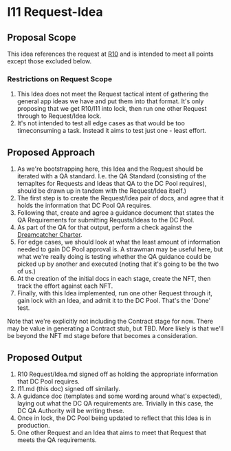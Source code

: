 # I11 Request-Idea

## Proposal Scope

This idea references the request at [R10](https://github.com/dreamcatcher-tech/dreamcatcher-tech.github.io/blob/master/website/nfas/Requests/R10.md) and is intended to meet all points except those excluded below.

### Restrictions on Request Scope

1. This Idea does not meet the Request tactical intent of gathering the general app ideas we have and put them into that format. It's only proposing that we get R10/I11 into lock, then run one other Request through to Request/Idea lock.
2. It's not intended to test all edge cases as that would be too timeconsuming a task. Instead it aims to test just one - least effort.

## Proposed Approach

1. As we're bootstrapping here, this Idea and the Request should be iterated with a QA standard. I.e. the QA Standard (consisting of the temapltes for Requests and Ideas that QA to the DC Pool requires), should be drawn up in tandem with the Request/Idea itself.)
2. The first step is to create the Request/Idea pair of docs, and agree that it holds the information that DC Pool QA requires.
3. Following that, create and agree a guidance document that states the QA Requirements for submitting Requsts/Ideas to the DC Pool.
4. As part of the QA for that output, perform a check against the [Dreamcatcher Charter](https://github.com/dreamcatcher-tech/dreamcatcher-tech.github.io/blob/master/website/docs/Dreamcatcher%20Charter.md).
5. For edge cases, we should look at what the least amount of information needed to gain DC Pool approval is. A strawman may be useful here, but what we're really doing is testing whether the QA guidance could be picked up by another and executed (noting that it's going to be the two of us.)
6. At the creation of the initial docs in each stage, create the NFT, then track the effort against each NFT.
7. Finally, with this Idea implemented, run one other Request through it, gain lock with an Idea, and admit it to the DC Pool. That's the 'Done' test.

Note that we're explicitly not including the Contract stage for now. There may be value in generating a Contract stub, but TBD. More likely is that we'll be beyond the NFT md stage before that becomes a consideration.

## Proposed Output

1. R10 Request/Idea.md signed off as holding the appropriate information that DC Pool requires.
2. I11.md (this doc) signed off similarly.
3. A guidance doc (templates and some wording around what's expected), laying out what the DC QA requirements are. Trivially in this case, the DC QA Authority will be writing these.
4. Once in lock, the DC Pool being updated to reflect that this Idea is in production.
5. One other Request and an Idea that aims to meet that Request that meets the QA requirements.
